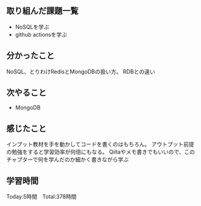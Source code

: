## 取り組んだ課題一覧

- NoSQLを学ぶ
- github actionsを学ぶ

## 分かったこと

NoSQL、とりわけRedisとMongoDBの扱い方。
RDBとの違い


## 次やること　

- MongoDB

## 感じたこと

インプット教材を手を動かしてコードを書くのはもちろん。
アウトプット前提の勉強をすると学習効率が何倍にもなる。
Qiitaやメモ書きでもいいので、このチャプターで何を学んだのか細かく書きながら学ぶ


## 学習時間

Today:5時間　Total:378時間